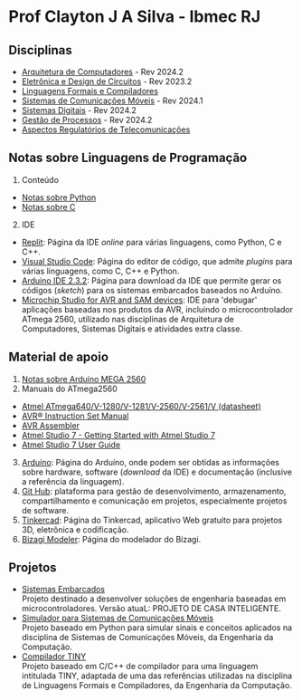 # Prof Clayton J A Silva - Ibmec RJ

## Disciplinas

* [Arquitetura de Computadores](https://github.com/claytonjasilva/claytonjasilva.github.io/blob/main/arq.md) - Rev 2024.2
* [Eletrônica e Design de Circuitos](https://github.com/claytonjasilva/claytonjasilva.github.io/blob/main/eletronica.md) - Rev 2023.2  
* [Linguagens Formais e Compiladores](https://github.com/claytonjasilva/claytonjasilva.github.io/blob/main/compiladores.md)
* [Sistemas de Comunicações Móveis](https://github.com/claytonjasilva/claytonjasilva.github.io/blob/main/siscom.md) - Rev 2024.1
* [Sistemas Digitais](https://github.com/claytonjasilva/claytonjasilva.github.io/blob/main/sisdig.md) - Rev 2024.2
* [Gestão de Processos](https://github.com/claytonjasilva/claytonjasilva.github.io/blob/main/gestao_processos.md) - Rev 2024.2
* [Aspectos Regulatórios de Telecomunicações](https://github.com/claytonjasilva/claytonjasilva.github.io/blob/main/regulatelecom.md)

## Notas sobre Linguagens de Programação

1. Conteúdo

* [Notas sobre Python](https://github.com/claytonjasilva/claytonjasilva.github.io/blob/main/progPython.md)
* [Notas sobre C](https://github.com/claytonjasilva/claytonjasilva.github.io/blob/main/progC_aulas.md)

2. IDE

* [Replit](https://replit.com/): Página da IDE *online* para várias linguagens, como Python, C e C++.  
* [Visual Studio Code](https://code.visualstudio.com/): Página do editor de código, que admite *plugins* para várias linguagens, como C, C++ e Python.
* [Arduino IDE 2.3.2](https://www.arduino.cc/en/software): Página para download da IDE que permite gerar os códigos (*sketch*) para os sistemas embarcados baseados no Arduíno.
* [Microchip Studio for AVR and SAM devices](https://www.microchip.com/en-us/tools-resources/develop/microchip-studio): IDE para 'debugar' aplicações baseadas nos produtos da AVR, incluindo o microcontrolador ATmega 2560, utilizado nas disciplinas de Arquitetura de Computadores, Sistemas Digitais e atividades extra classe.

## Material de apoio

1. [Notas sobre Arduíno MEGA 2560](https://github.com/claytonjasilva/claytonjasilva.github.io/blob/main/arduino.md)
2. Manuais do ATmega2560  

- [Atmel ATmega640/V-1280/V-1281/V-2560/V-2561/V (datasheet)](https://ww1.microchip.com/downloads/en/devicedoc/atmel-2549-8-bit-avr-microcontroller-atmega640-1280-1281-2560-2561_datasheet.pdf)
- [AVR&reg; Instruction Set Manual](https://ww1.microchip.com/downloads/en/DeviceDoc/AVR-Instruction-Set-Manual-DS40002198A.pdf)  
- [AVR Assembler](https://ww1.microchip.com/downloads/en/DeviceDoc/40001917A.pdf)  
- [Atmel Studio 7 - Getting Started with Atmel Studio 7](https://www.microchip.com/content/dam/mchp/documents/MCU08/ProductDocuments/UserGuides/Getting-Started-with-Microchip-Studio-DS50002712B.pdf)  
- [Atmel Studio 7 User Guide](https://ww1.microchip.com/downloads/en/DeviceDoc/Getting-Started-with-Atmel-Studio7.pdf)
  
3. [Arduíno](https://www.arduino.cc/): Página do Arduíno, onde podem ser obtidas as informações sobre hardware, software (*download* da IDE) e documentação (inclusive a referência da linguagem).
4. [Git Hub](https://github.com/): plataforma para gestão de desenvolvimento, armazenamento, compartilhamento e comunicação em projetos, especialmente projetos de software.
5. [Tinkercad](https://www.tinkercad.com/): Página do Tinkercad, aplicativo Web gratuito para projetos 3D, eletrônica e codificação.
6. [Bizagi Modeler](https://help.bizagi.com/process-modeler/en/index.html?modeler_architecture.htm): Página do modelador do Bizagi.

## Projetos

* [Sistemas Embarcados](https://github.com/claytonjasilva/sistemas-embarcados)  
  Projeto destinado a desenvolver soluções de engenharia baseadas em microcontroladores. Versão atuaL: PROJETO DE CASA INTELIGENTE.
* [Simulador para Sistemas de Comunicações Móveis](https://github.com/claytonjasilva/simuladorSisCom)  
  Projeto baseado em Python para simular sinais e conceitos aplicados na disciplina de Sistemas de Comunicações Móveis, da Engenharia da Computação.
* [Compilador TINY](https://github.com/claytonjasilva/compiladorTINY)  
  Projeto baseado em C/C++ de compilador para uma linguagem intitulada TINY, adaptada de uma das referências utilizadas na disciplina de Linguagens Formais e Compiladores, da Engenharia da Computação.
